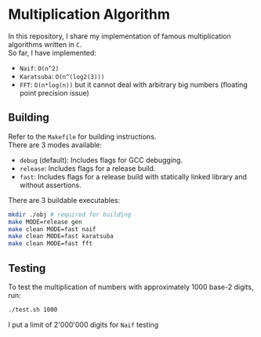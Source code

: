 # Multiplication Algorithm

In this repository, I share my implementation of famous multiplication algorithms written in `C`.  
So far, I have implemented:
- `Naif`: `O(n^2)`
- `Karatsuba`: `O(n^(log2(3)))`
- `FFT`: `O(n*log(n))` but it cannot deal with arbitrary big numbers (floating point precision issue)

## Building
Refer to the `Makefile` for building instructions.  
There are 3 modes available:
- `debug` (default): Includes flags for GCC debugging.
- `release`: Includes flags for a release build.
- `fast`: Includes flags for a release build with statically linked library and without assertions.

There are 3 buildable executables:

```sh
mkdir ./obj # required for building
make MODE=release gen
make clean MODE=fast naif
make clean MODE=fast karatsuba
make clean MODE=fast fft
```

## Testing
To test the multiplication of numbers with approximately 1000 base-2 digits, run:
```sh
./test.sh 1000
```
I put a limit of 2'000'000 digits for `Naif` testing
